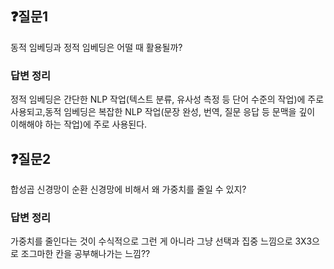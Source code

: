## ❓질문1

동적 임베딩과 정적 임베딩은 어떨 때 활용될까? 

### 답변 정리

정적 임베딩은 간단한 NLP 작업(텍스트 분류, 유사성 측정 등 단어 수준의 작업)에 주로 사용되고,동적 임베딩은 복잡한 NLP 작업(문장 완성, 번역, 질문 응답 등 문맥을 깊이 이해해야 하는 작업)에 주로 사용된다.

## ❓질문2

합성곱 신경망이 순환 신경망에 비해서 왜 가중치를 줄일 수 있지?

### 답변 정리

가중치를 줄인다는 것이 수식적으로 그런 게 아니라 그냥 선택과 집중 느낌으로 3X3으로 조그마한 칸을 공부해나가는 느낌??
